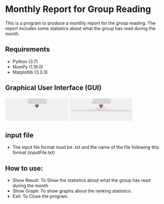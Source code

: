 # Monthly Report for Group Reading
This is a program to produce a monthly report for the group reading. The report includes some statistics about what the group has read during the month.

## Requirements
* Python (3.7)
* NumPy (1.19.0)
* Matplotlib (3.3.3)

## Graphical User Interface (GUI)
<img src="screenshots/gui.png" width = "40%" />
<img src="screenshots/gui_show_result.png" width = "40%" />

## input file
* The input file format must be .txt and the name of the file  following this format (inputFile.txt) 

## How to use:
* Show Result: To Show the statistics about what the group has read during the month 
* Show Graph: To show graphs about the ranking statistics.
* Exit: To Close the program.

